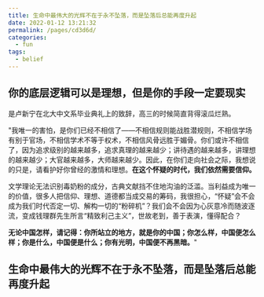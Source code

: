```yaml
---
title: 生命中最伟大的光辉不在于永不坠落，而是坠落后总能再度升起
date: 2022-01-12 13:21:32
permalink: /pages/cd3d6d/
categories:
  - fun
tags:
  - belief
---
```



## 你的底层逻辑可以是理想，但是你的手段一定要现实

是卢新宁在北大中文系毕业典礼上的致辞，高三的时候简直背得滚瓜烂熟。

"我唯一的害怕，是你们已经不相信了——不相信规则能战胜潜规则，不相信学场有别于官场，不相信学术不等于权术，不相信风骨远胜于媚骨。你们或许不相信了，因为追求级别的越来越多，追求真理的越来越少；讲待遇的越来越多，讲理想的越来越少；大官越来越多，大师越来越少。因此，在你们走向社会之际，我想说的只是，请看护好你曾经的激情和理想。**在这个怀疑的时代，我们依然需要信仰。**



文学理论无法识别毒奶粉的成分，古典文献挡不住地沟油的泛滥。当利益成为唯一的价值，很多人把信仰、理想、道德都当成交易的筹码，我很担心，“怀疑”会不会成为我们时代否定一切、解构一切的“粉碎机”？我们会不会因为心灰意冷而随波逐流，变成钱理群先生所言“精致利己主义”，世故老到，善于表演，懂得配合？



**无论中国怎样，请记得：你所站立的地方，就是你的中国；你怎么样，中国便怎么样；你是什么，中国便是什么；你有光明，中国便不再黑暗。**"



## 生命中最伟大的光辉不在于永不坠落，而是坠落后总能再度升起
